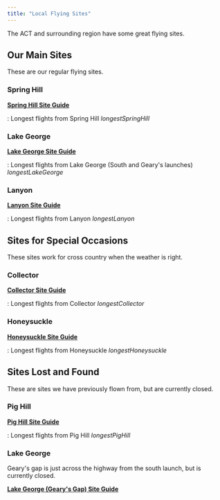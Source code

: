 ```yaml
---
title: "Local Flying Sites"
---
```

The ACT and surrounding region have some great flying sites.

## Our Main Sites

These are our regular flying sites.

### Spring Hill

**[Spring Hill Site Guide](https://siteguide.org.au/Sites/Spring%20Hill.html)**

: Longest flights from Spring Hill
$longestSpringHill$

### Lake George

**[Lake George Site Guide](https://siteguide.org.au/Sites/Lake%20George%20(South%20Launch).html)** 

: Longest flights from Lake George (South and Geary's launches)
$longestLakeGeorge$

### Lanyon

**[Lanyon Site Guide](https://siteguide.org.au/Sites/Lanyon.html)**

: Longest flights from Lanyon
$longestLanyon$

## Sites for Special Occasions

These sites work for cross country when the weather is right.

### Collector

**[Collector Site Guide](https://siteguide.org.au/Sites/Lake%20George%20(Collector).html)**

: Longest flights from Collector
$longestCollector$

### Honeysuckle

**[Honeysuckle Site Guide](https://siteguide.org.au/Sites/Honeysuckle.html)**

: Longest flights from Honeysuckle
$longestHoneysuckle$

## Sites Lost and Found

These are sites we have previously flown from, but are currently closed.

### Pig Hill

**[Pig Hill Site Guide](https://siteguide.org.au/Sites/Pig%20Hill.html)**

: Longest flights from Pig Hill
$longestPigHill$

### Lake George

Geary's gap is just across the highway from the south launch, but is currently closed.

**[Lake George (Geary's Gap) Site Guide](https://siteguide.org.au/Sites/Lake%20George%20(Geary's%20Gap).html)**
